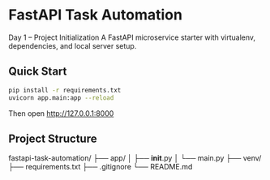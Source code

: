 # FastAPI Task Automation

Day 1 – Project Initialization
A FastAPI microservice starter with virtualenv, dependencies, and local server setup.

## Quick Start
```bash
pip install -r requirements.txt
uvicorn app.main:app --reload
```

Then open http://127.0.0.1:8000

## Project Structure
fastapi-task-automation/
├── app/
│   ├── __init__.py
│   └── main.py
├── venv/
├── requirements.txt
├── .gitignore
└── README.md